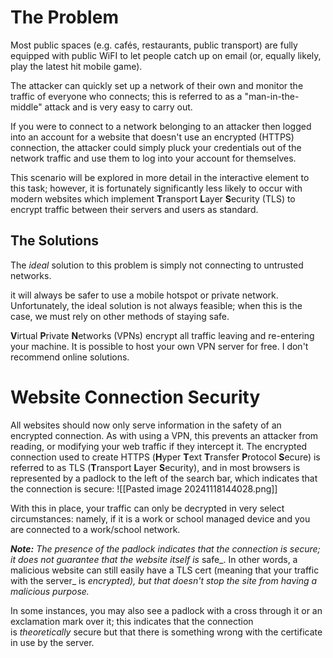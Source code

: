 # The Problem

Most public spaces (e.g. cafés, restaurants, public transport) are fully equipped with public WiFI to let people catch up on email (or, equally likely, play the latest hit mobile game).

The attacker can quickly set up a network of their own and monitor the traffic of everyone who connects; this is referred to as a "man-in-the-middle" attack and is very easy to carry out.

If you were to connect to a network belonging to an attacker then logged into an account for a website that doesn't use an encrypted (HTTPS) connection, the attacker could simply pluck your credentials out of the network traffic and use them to log into your account for themselves.

This scenario will be explored in more detail in the interactive element to this task; however, it is fortunately significantly less likely to occur with modern websites which implement **T**ransport **L**ayer **S**ecurity (TLS) to encrypt traffic between their servers and users as standard.

## The Solutions

The _ideal_ solution to this problem is simply not connecting to untrusted networks.

it will always be safer to use a mobile hotspot or private network. Unfortunately, the ideal solution is not always feasible; when this is the case, we must rely on other methods of staying safe.

**V**irtual **P**rivate **N**etworks (VPNs) encrypt all traffic leaving and re-entering your machine. It is possible to host your own VPN server for free. I don't recommend online solutions.

# Website Connection Security

All websites should now only serve information in the safety of an encrypted connection. As with using a VPN, this prevents an attacker from reading, or modifying your web traffic if they intercept it. The encrypted connection used to create HTTPS (**H**yper **T**ext **T**ransfer **P**rotocol **S**ecure) is referred to as TLS (**T**ransport **L**ayer **S**ecurity), and in most browsers is represented by a padlock to the left of the search bar, which indicates that the connection is secure:
![[Pasted image 20241118144028.png]]

With this in place, your traffic can only be decrypted in very select circumstances: namely, if it is a work or school managed device and you are connected to a work/school network.

_**Note:** The presence of the padlock indicates that the connection is secure; it does not guarantee that the website itself is_ safe_. In other words, a malicious website can still easily have a TLS cert (meaning that your traffic with the server_ is _encrypted), but that doesn't stop the site from having a malicious purpose._

In some instances, you may also see a padlock with a cross through it or an exclamation mark over it; this indicates that the connection is _theoretically_ secure but that there is something wrong with the certificate in use by the server.

